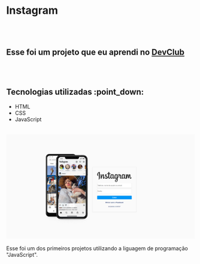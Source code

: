 <h1>Instagram</h1>
<br>
<br>
<h2>Esse foi um projeto que eu aprendi no <a href="https://rodolfomori.com.br/devclub">DevClub</a></h2>
<br>
<br>
<h2>Tecnologias utilizadas :point_down: </h2>

- HTML
- CSS
- JavaScript

<br>
<img src="https://github.com/Williancosta98/Instagram/blob/master/img/desktop.PNG?raw=true">
<br>

<p> Esse foi um dos primeiros projetos utilizando a liguagem de programação "JavaScript".</p>
